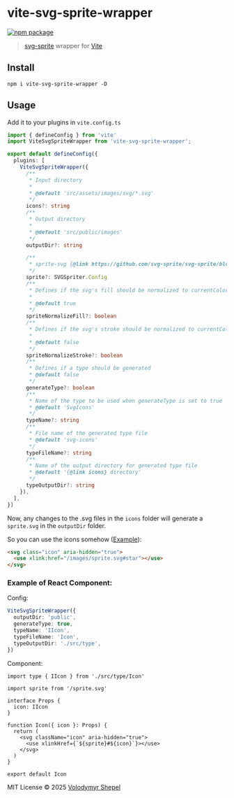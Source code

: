 # vite-svg-sprite-wrapper

<p>
  <a href="https://npmjs.com/package/vite-svg-sprite-wrapper"><img src="https://img.shields.io/npm/v/vite-svg-sprite-wrapper.svg" alt="npm package"></a>
</p>

> [svg-sprite](https://github.com/svg-sprite/svg-sprite/) wrapper for [Vite](https://github.com/vitejs/vite)

## Install

```
npm i vite-svg-sprite-wrapper -D
```

## Usage

Add it to your plugins in `vite.config.ts`

```ts
import { defineConfig } from 'vite'
import ViteSvgSpriteWrapper from 'vite-svg-sprite-wrapper';

export default defineConfig({
  plugins: [
    ViteSvgSpriteWrapper({
      /**
       * Input directory
       *
       * @default 'src/assets/images/svg/*.svg'
       */
      icons?: string
      /**
       * Output directory
       *
       * @default 'src/public/images'
       */
      outputDir?: string

      /**
       * sprite-svg {@link https://github.com/svg-sprite/svg-sprite/blob/main/docs/configuration.md#sprite-svg-options|options}
       */
      sprite?: SVGSpriter.Config
      /**
       * Defines if the svg's fill should be normalized to currentColor
       *
       * @default true
       */
      spriteNormalizeFill?: boolean
      /**
       * Defines if the svg's stroke should be normalized to currentColor
       *
       * @default false
       */
      spriteNormalizeStroke?: boolean
      /**
       * Defines if a type should be generated
       * @default false
       */
      generateType?: boolean
      /**
       * Name of the type to be used when generateType is set to true
       * @default 'SvgIcons'
       */
      typeName?: string
      /**
       * File name of the generated type file
       * @default 'svg-icons'
       */
      typeFileName?: string
      /**
       * Name of the output directory for generated type file
       * @default '{@link icons} directory'
       */
      typeOutputDir?: string
    }),
  ],
})
```

Now, any changes to the .svg files in the `icons` folder will generate a `sprite.svg` in the `outputDir` folder.

So you can use the icons somehow ([Example](https://github.com/vshepel/vite-svg-sprite-wrapper/tree/master/example)):

```html
<svg class="icon" aria-hidden="true">
  <use xlink:href="/images/sprite.svg#star"></use>
</svg>
```

### Example of React Component:

Config:

```ts
ViteSvgSpriteWrapper({
  outputDir: 'public',
  generateType: true,
  typeName: 'IIcon',
  typeFileName: 'Icon',
  typeOutputDir: './src/type',
})
```

Component:

```tsx
import type { IIcon } from './src/type/Icon'

import sprite from '/sprite.svg'

interface Props {
  icon: IIcon
}

function Icon({ icon }: Props) {
  return (
    <svg className="icon" aria-hidden="true">
      <use xlinkHref={`${sprite}#${icon}`}></use>
    </svg>
  )
}

export default Icon
```

MIT License © 2025 [Volodymyr Shepel](https://github.com/vshepel)
